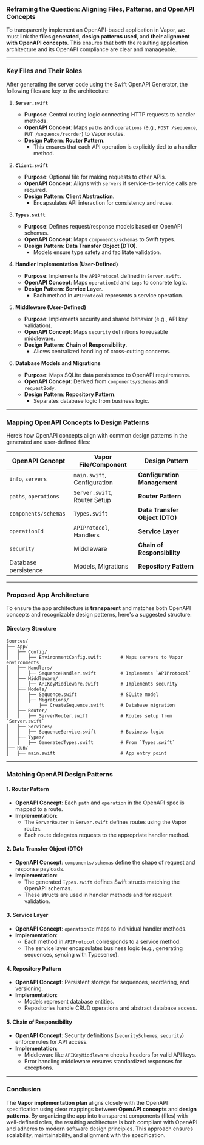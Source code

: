 ### **Reframing the Question: Aligning Files, Patterns, and OpenAPI Concepts**

To transparently implement an OpenAPI-based application in Vapor, we must link the **files generated**, **design patterns used**, and **their alignment with OpenAPI concepts**. This ensures that both the resulting application architecture and its OpenAPI compliance are clear and manageable.

---

### **Key Files and Their Roles**

After generating the server code using the Swift OpenAPI Generator, the following files are key to the architecture:

1. **`Server.swift`**
   - **Purpose**: Central routing logic connecting HTTP requests to handler methods.
   - **OpenAPI Concept**: Maps `paths` and `operations` (e.g., `POST /sequence`, `PUT /sequence/reorder`) to Vapor routes.
   - **Design Pattern**: **Router Pattern**.
     - This ensures that each API operation is explicitly tied to a handler method.

2. **`Client.swift`**
   - **Purpose**: Optional file for making requests to other APIs.
   - **OpenAPI Concept**: Aligns with `servers` if service-to-service calls are required.
   - **Design Pattern**: **Client Abstraction**.
     - Encapsulates API interaction for consistency and reuse.

3. **`Types.swift`**
   - **Purpose**: Defines request/response models based on OpenAPI schemas.
   - **OpenAPI Concept**: Maps `components/schemas` to Swift types.
   - **Design Pattern**: **Data Transfer Object (DTO)**.
     - Models ensure type safety and facilitate validation.

4. **Handler Implementation (User-Defined)**
   - **Purpose**: Implements the `APIProtocol` defined in `Server.swift`.
   - **OpenAPI Concept**: Maps `operationId` and `tags` to concrete logic.
   - **Design Pattern**: **Service Layer**.
     - Each method in `APIProtocol` represents a service operation.

5. **Middleware (User-Defined)**
   - **Purpose**: Implements security and shared behavior (e.g., API key validation).
   - **OpenAPI Concept**: Maps `security` definitions to reusable middleware.
   - **Design Pattern**: **Chain of Responsibility**.
     - Allows centralized handling of cross-cutting concerns.

6. **Database Models and Migrations**
   - **Purpose**: Maps SQLite data persistence to OpenAPI requirements.
   - **OpenAPI Concept**: Derived from `components/schemas` and `requestBody`.
   - **Design Pattern**: **Repository Pattern**.
     - Separates database logic from business logic.

---

### **Mapping OpenAPI Concepts to Design Patterns**

Here’s how OpenAPI concepts align with common design patterns in the generated and user-defined files:

| **OpenAPI Concept**         | **Vapor File/Component**      | **Design Pattern**                 |
|-----------------------------|-------------------------------|-------------------------------------|
| `info`, `servers`           | `main.swift`, Configuration  | **Configuration Management**       |
| `paths`, `operations`       | `Server.swift`, Router Setup | **Router Pattern**                 |
| `components/schemas`        | `Types.swift`                | **Data Transfer Object (DTO)**     |
| `operationId`               | `APIProtocol`, Handlers      | **Service Layer**                  |
| `security`                  | Middleware                   | **Chain of Responsibility**        |
| Database persistence        | Models, Migrations           | **Repository Pattern**             |

---

### **Proposed App Architecture**

To ensure the app architecture is **transparent** and matches both OpenAPI concepts and recognizable design patterns, here's a suggested structure:

#### **Directory Structure**
```plaintext
Sources/
├── App/
│   ├── Config/
│   │   ├── EnvironmentConfig.swift       # Maps servers to Vapor environments
│   ├── Handlers/
│   │   ├── SequenceHandler.swift         # Implements `APIProtocol`
│   ├── Middleware/
│   │   ├── APIKeyMiddleware.swift        # Implements security
│   ├── Models/
│   │   ├── Sequence.swift                # SQLite model
│   │   ├── Migrations/
│   │       ├── CreateSequence.swift      # Database migration
│   ├── Router/
│   │   ├── ServerRouter.swift            # Routes setup from `Server.swift`
│   ├── Services/
│   │   ├── SequenceService.swift         # Business logic
│   ├── Types/
│   │   ├── GeneratedTypes.swift          # From `Types.swift`
├── Run/
│   ├── main.swift                        # App entry point
```

---

### **Matching OpenAPI Design Patterns**

#### 1. **Router Pattern**
   - **OpenAPI Concept**: Each `path` and `operation` in the OpenAPI spec is mapped to a route.
   - **Implementation**: 
     - The `ServerRouter` in `Server.swift` defines routes using the Vapor router.
     - Each route delegates requests to the appropriate handler method.

#### 2. **Data Transfer Object (DTO)**
   - **OpenAPI Concept**: `components/schemas` define the shape of request and response payloads.
   - **Implementation**:
     - The generated `Types.swift` defines Swift structs matching the OpenAPI schemas.
     - These structs are used in handler methods and for request validation.

#### 3. **Service Layer**
   - **OpenAPI Concept**: `operationId` maps to individual handler methods.
   - **Implementation**:
     - Each method in `APIProtocol` corresponds to a service method.
     - The service layer encapsulates business logic (e.g., generating sequences, syncing with Typesense).

#### 4. **Repository Pattern**
   - **OpenAPI Concept**: Persistent storage for sequences, reordering, and versioning.
   - **Implementation**:
     - Models represent database entities.
     - Repositories handle CRUD operations and abstract database access.

#### 5. **Chain of Responsibility**
   - **OpenAPI Concept**: Security definitions (`securitySchemes`, `security`) enforce rules for API access.
   - **Implementation**:
     - Middleware like `APIKeyMiddleware` checks headers for valid API keys.
     - Error handling middleware ensures standardized responses for exceptions.

---

### **Conclusion**

The **Vapor implementation plan** aligns closely with the OpenAPI specification using clear mappings between **OpenAPI concepts** and **design patterns**. By organizing the app into transparent components (files) with well-defined roles, the resulting architecture is both compliant with OpenAPI and adheres to modern software design principles. This approach ensures scalability, maintainability, and alignment with the specification.
